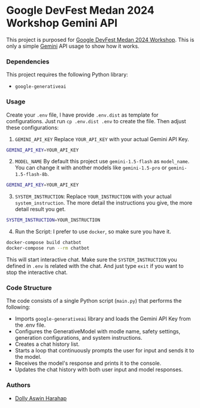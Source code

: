 # Google DevFest Medan 2024 Workshop Gemini API

This project is purposed for [Google DevFest Medan 2024 Workshop](https://gdg.community.dev/events/details/google-gdg-medan-presents-devfest-medan-2024/). This is only a simple [Gemini](https://gemini.google.com/) API usage to show how it works.

### Dependencies

This project requires the following Python library:

* `google-generativeai`


### Usage

Create your `.env` file, I have provide `.env.dist` as template for configurations. Just run `cp .env.dist .env` to create the file. Then adjust these configurations:

1. `GEMINI_API_KEY`
Replace `YOUR_API_KEY` with your actual Gemini API Key.

```bash
GEMINI_API_KEY=YOUR_API_KEY
```

2. `MODEL_NAME`
By default this project use `gemini-1.5-flash` as `model_name`. You can change it with another models like `gemini-1.5-pro` or `gemini-1.5-flash-8b`.

```bash
GEMINI_API_KEY=YOUR_API_KEY
```

3. `SYSTEM_INSTRUCTION`:
Replace `YOUR_INSTRUCTION` with your actual `system_instruction`. The more detail the instructions you give, the more detail result you get.

```bash
SYSTEM_INSTRUCTION=YOUR_INSTRUCTION
```

4.  Run the Script:
I prefer to use `docker`, so make sure you have it.

```bash
docker-compose build chatbot
docker-compose run --rm chatbot
```

This will start interactive chat. Make sure the `SYSTEM_INSTRUCTION` you defined in `.env` is related with the chat. And just type `exit` if you want to stop the interactive chat.


### Code Structure

The code consists of a single Python script (`main.py`) that performs the following:
 - Imports `google-generativeai` library and loads the Gemini API Key from the .env file.
 - Configures the GenerativeModel with modle name, safety settings, generation configurations, and system instructions.
 - Creates a chat history list.
 - Starts a loop that continuously prompts the user for input and sends it to the model.
 - Receives the model's response and prints it to the console.
 - Updates the chat history with both user input and model responses.


### Authors

- [Dolly Aswin Harahap](https://medium.com/@dollyaswin)
